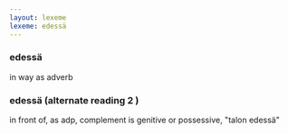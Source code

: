 ```yaml
---
layout: lexeme
lexeme: edessä
---
```


###  edessä 
in way as adverb


###  edessä  (alternate reading 2 )

in front of, as adp, complement is genitive or possessive, "talon edessä"

